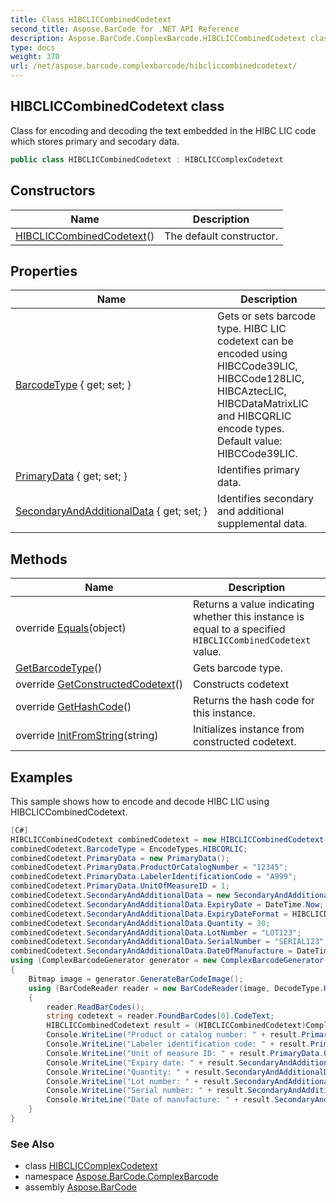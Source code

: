 ```yaml
---
title: Class HIBCLICCombinedCodetext
second_title: Aspose.BarCode for .NET API Reference
description: Aspose.BarCode.ComplexBarcode.HIBCLICCombinedCodetext class. Class for encoding and decoding the text embedded in the HIBC LIC code which stores primary and secodary data
type: docs
weight: 370
url: /net/aspose.barcode.complexbarcode/hibcliccombinedcodetext/
---
```

## HIBCLICCombinedCodetext class

Class for encoding and decoding the text embedded in the HIBC LIC code which stores primary and secodary data.

```csharp
public class HIBCLICCombinedCodetext : HIBCLICComplexCodetext
```

## Constructors

| Name | Description |
| --- | --- |
| [HIBCLICCombinedCodetext](hibcliccombinedcodetext/)() | The default constructor. |

## Properties

| Name | Description |
| --- | --- |
| [BarcodeType](../../aspose.barcode.complexbarcode/hibcliccomplexcodetext/barcodetype/) { get; set; } | Gets or sets barcode type. HIBC LIC codetext can be encoded using HIBCCode39LIC, HIBCCode128LIC, HIBCAztecLIC, HIBCDataMatrixLIC and HIBCQRLIC encode types. Default value: HIBCCode39LIC. |
| [PrimaryData](../../aspose.barcode.complexbarcode/hibcliccombinedcodetext/primarydata/) { get; set; } | Identifies primary data. |
| [SecondaryAndAdditionalData](../../aspose.barcode.complexbarcode/hibcliccombinedcodetext/secondaryandadditionaldata/) { get; set; } | Identifies secondary and additional supplemental data. |

## Methods

| Name | Description |
| --- | --- |
| override [Equals](../../aspose.barcode.complexbarcode/hibcliccombinedcodetext/equals/)(object) | Returns a value indicating whether this instance is equal to a specified `HIBCLICCombinedCodetext` value. |
| [GetBarcodeType](../../aspose.barcode.complexbarcode/hibcliccomplexcodetext/getbarcodetype/)() | Gets barcode type. |
| override [GetConstructedCodetext](../../aspose.barcode.complexbarcode/hibcliccombinedcodetext/getconstructedcodetext/)() | Constructs codetext |
| override [GetHashCode](../../aspose.barcode.complexbarcode/hibcliccombinedcodetext/gethashcode/)() | Returns the hash code for this instance. |
| override [InitFromString](../../aspose.barcode.complexbarcode/hibcliccombinedcodetext/initfromstring/)(string) | Initializes instance from constructed codetext. |

## Examples

This sample shows how to encode and decode HIBC LIC using HIBCLICCombinedCodetext.

```csharp
[C#]
HIBCLICCombinedCodetext combinedCodetext = new HIBCLICCombinedCodetext();
combinedCodetext.BarcodeType = EncodeTypes.HIBCQRLIC;
combinedCodetext.PrimaryData = new PrimaryData();
combinedCodetext.PrimaryData.ProductOrCatalogNumber = "12345";
combinedCodetext.PrimaryData.LabelerIdentificationCode = "A999";
combinedCodetext.PrimaryData.UnitOfMeasureID = 1;
combinedCodetext.SecondaryAndAdditionalData = new SecondaryAndAdditionalData();
combinedCodetext.SecondaryAndAdditionalData.ExpiryDate = DateTime.Now;
combinedCodetext.SecondaryAndAdditionalData.ExpiryDateFormat = HIBCLICDateFormat.MMDDYY;
combinedCodetext.SecondaryAndAdditionalData.Quantity = 30;
combinedCodetext.SecondaryAndAdditionalData.LotNumber = "LOT123";
combinedCodetext.SecondaryAndAdditionalData.SerialNumber = "SERIAL123";
combinedCodetext.SecondaryAndAdditionalData.DateOfManufacture = DateTime.Now;
using (ComplexBarcodeGenerator generator = new ComplexBarcodeGenerator(combinedCodetext))
{
    Bitmap image = generator.GenerateBarCodeImage();
    using (BarCodeReader reader = new BarCodeReader(image, DecodeType.HIBCQRLIC))
    {
        reader.ReadBarCodes();
        string codetext = reader.FoundBarCodes[0].CodeText;
        HIBCLICCombinedCodetext result = (HIBCLICCombinedCodetext)ComplexCodetextReader.TryDecodeHIBCLIC(codetext);
        Console.WriteLine("Product or catalog number: " + result.PrimaryData.ProductOrCatalogNumber);
        Console.WriteLine("Labeler identification code: " + result.PrimaryData.LabelerIdentificationCode);
        Console.WriteLine("Unit of measure ID: " + result.PrimaryData.UnitOfMeasureID);
        Console.WriteLine("Expiry date: " + result.SecondaryAndAdditionalData.ExpiryDate);
        Console.WriteLine("Quantity: " + result.SecondaryAndAdditionalData.Quantity);
        Console.WriteLine("Lot number: " + result.SecondaryAndAdditionalData.LotNumber);
        Console.WriteLine("Serial number: " + result.SecondaryAndAdditionalData.SerialNumber);
        Console.WriteLine("Date of manufacture: " + result.SecondaryAndAdditionalData.DateOfManufacture);
    }
}
```

### See Also

* class [HIBCLICComplexCodetext](../hibcliccomplexcodetext/)
* namespace [Aspose.BarCode.ComplexBarcode](../../aspose.barcode.complexbarcode/)
* assembly [Aspose.BarCode](../../)


